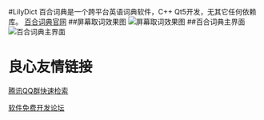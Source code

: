 #LilyDict
百合词典是一个跨平台英语词典软件，C++ Qt5开发，无其它任何依赖库。
[百合词典官网](http://u.720life.cn/g/69a79b48072ce0dfacd337372cdb49d1f15578f730a1389c41b23c4b5535d31e) 
##屏幕取词效果图
![屏幕取词效果图](http://git.oschina.net/uploads/images/2017/0413/105258_5f5e7654_362186.png "屏幕取词效果图")
##百合词典主界面
![百合词典主界面](http://git.oschina.net/uploads/images/2017/0413/105404_1df7d4a9_362186.png "百合词典主界面")


 # 良心友情链接

[腾讯QQ群快速检索](http://u.720life.cn/s/8cf73f7c)

[软件免费开发论坛](http://u.720life.cn/s/bbb01dc0)